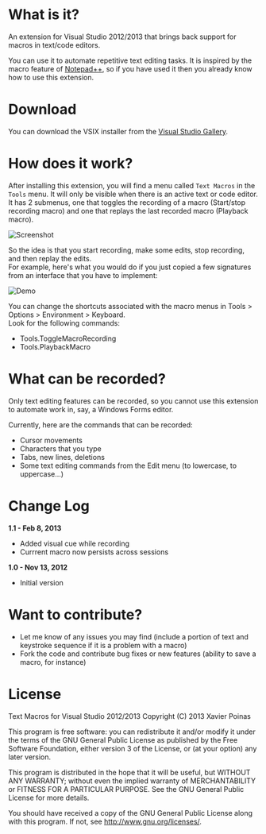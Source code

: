 What is it?
===============================

An extension for Visual Studio 2012/2013 that brings back support for macros in text/code editors.

You can use it to automate repetitive text editing tasks.
It is inspired by the macro feature of [Notepad++][1], so if you have used it then you already know how to use this extension.

Download
===============================

You can download the VSIX installer from the [Visual Studio Gallery][4].

How does it work?
===============================

After installing this extension, you will find a menu called `Text Macros` in the `Tools` menu.
It will only be visible when there is an active text or code editor.
It has 2 submenus, one that toggles the recording of a macro (Start/stop recording macro) and one that replays the last recorded macro (Playback macro).

 ![Screenshot][2]

So the idea is that you start recording, make some edits, stop recording, and then replay the edits.  
For example, here's what you would do if you just copied a few signatures from an interface that you have to implement:

 ![Demo][3]

You can change the shortcuts associated with the macro menus in Tools > Options > Environment > Keyboard.  
Look for the following commands:

 - Tools.ToggleMacroRecording
 - Tools.PlaybackMacro

What can be recorded?
===============================

Only text editing features can be recorded, so you cannot use this extension to automate work in, say, a Windows Forms editor.

Currently, here are the commands that can be recorded:

 - Cursor movements
 - Characters that you type
 - Tabs, new lines, deletions
 - Some text editing commands from the Edit menu (to lowercase, to uppercase...)

Change Log
===============================

**1.1 - Feb 8, 2013**

 - Added visual cue while recording
 - Currrent macro now persists across sessions

**1.0 - Nov 13, 2012**

 - Initial version

Want to contribute?
===============================

 - Let me know of any issues you may find (include a portion of text and keystroke sequence if it is a problem with a macro)
 - Fork the code and contribute bug fixes or new features (ability to save a macro, for instance)

License
===============================

Text Macros for Visual Studio 2012/2013
Copyright (C) 2013 Xavier Poinas

This program is free software: you can redistribute it and/or modify
it under the terms of the GNU General Public License as published by
the Free Software Foundation, either version 3 of the License, or
(at your option) any later version.

This program is distributed in the hope that it will be useful,
but WITHOUT ANY WARRANTY; without even the implied warranty of
MERCHANTABILITY or FITNESS FOR A PARTICULAR PURPOSE. See the
GNU General Public License for more details.

You should have received a copy of the GNU General Public License
along with this program. If not, see <http://www.gnu.org/licenses/>.

 [1]: http://notepad-plus-plus.org
 [2]: https://raw.github.com/xps/VSTextMacros/master/Documentation/screenshot.png
 [3]: https://github.com/xps/VSTextMacros/raw/master/Documentation/example.gif
 [4]: http://visualstudiogallery.msdn.microsoft.com/8e2103b6-87cf-4fef-9410-a580c434b602
